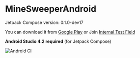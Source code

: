# MineSweeperAndroid

Jetpack Compose version: 0.1.0-dev17

You can download it from [Google Play](https://play.google.com/store/apps/details?id=dolphin.android.apps.minesweeper)
or Join [Internal Test Field](https://play.google.com/apps/internaltest/4700539796104791843)

**Android Studio 4.2 required** (for Jetpack Compose)

![Android CI](https://github.com/DolphinWing/MineSweeperAndroid/workflows/Android%20CI/badge.svg)
